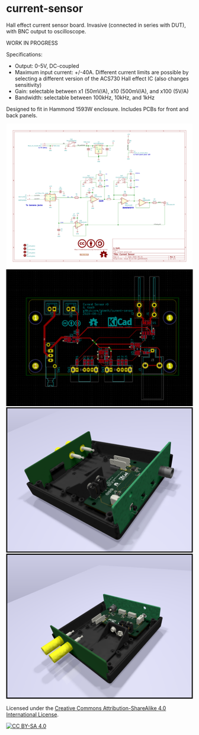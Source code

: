 # current-sensor
Hall effect current sensor board. Invasive (connected in series with DUT), with BNC output to oscilloscope.

WORK IN PROGRESS

Specifications:
- Output: 0-5V, DC-coupled
- Maximum input current: +/-40A. Different current limits are possible by
selecting a different version of the ACS730 Hall effect IC (also changes sensitivity)
- Gain: selectable between x1 (50mV/A), x10 (500mV/A), and x100 (5V/A)
- Bandwidth: selectable between 100kHz, 10kHz, and 1kHz

Designed to fit in Hammond 1593W enclosure. Includes PCBs for front and back panels.


![schematic](img/current-sensor.svg)
![layout](img/layout.png)
![front render](img/render_front.png)
![back render](img/render_back.png)

Licensed under the [Creative Commons Attribution-ShareAlike 4.0 International License][cc-by-sa].

[![CC BY-SA 4.0][cc-by-sa-image]][cc-by-sa]

[cc-by-sa]: http://creativecommons.org/licenses/by-sa/4.0/
[cc-by-sa-image]: https://licensebuttons.net/l/by-sa/4.0/88x31.png
